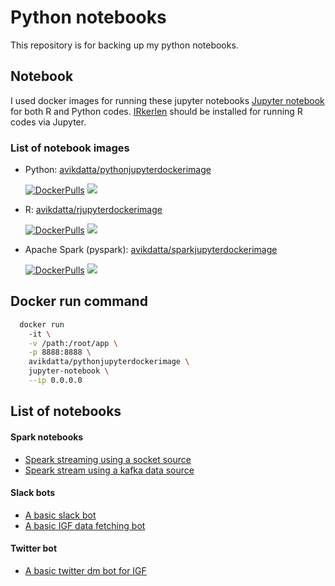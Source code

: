 # Python notebooks
This repository is for backing up my python notebooks.

## Notebook
I used docker images for running these jupyter notebooks [Jupyter notebook](http://jupyter.org/) for both R and Python codes. [IRkerlen](https://github.com/IRkernel/IRkernel) should be installed for running R codes via Jupyter. 

 

### List of notebook images
* Python: [avikdatta/pythonjupyterdockerimage](https://hub.docker.com/r/avikdatta/pythonjupyterdockerimage/) 

    [![DockerPulls](https://img.shields.io/docker/pulls/avikdatta/pythonjupyterdockerimage.svg)](https://registry.hub.docker.com/u/avikdatta/pythonjupyterdockerimage/) [![](https://images.microbadger.com/badges/image/avikdatta/pythonjupyterdockerimage.svg)](https://microbadger.com/images/avikdatta/pythonjupyterdockerimage)

* R: [avikdatta/rjupyterdockerimage](https://hub.docker.com/r/avikdatta/rjupyterdockerimage/) 

    [![DockerPulls](https://img.shields.io/docker/pulls/avikdatta/rjupyterdockerimage.svg)](https://registry.hub.docker.com/u/avikdatta/rjupyterdockerimage/) [![](https://images.microbadger.com/badges/image/avikdatta/rjupyterdockerimage.svg)](https://microbadger.com/images/avikdatta/rjupyterdockerimage)

* Apache Spark (pyspark): [avikdatta/sparkjupyterdockerimage](https://hub.docker.com/r/avikdatta/sparkjupyterdockerimage/)

    [![DockerPulls](https://img.shields.io/docker/pulls/avikdatta/sparkjupyterdockerimage.svg)](https://registry.hub.docker.com/u/avikdatta/sparkjupyterdockerimage/) [![](https://images.microbadger.com/badges/image/avikdatta/sparkjupyterdockerimage.svg)](https://microbadger.com/images/avikdatta/sparkjupyterdockerimage)

## Docker run command
```bash
  docker run 
    -it \
    -v /path:/root/app \
    -p 8888:8888 \
    avikdatta/pythonjupyterdockerimage \
    jupyter-notebook \
    --ip 0.0.0.0  
```
## List of notebooks

#### Spark notebooks
* [Speark streaming using a socket source](spark/spark_streaming/spark_streaming_socket.ipynb)
* [Speark stream using a kafka data source](spark/spark_streaming/spark_streaming_kafka.ipynb)

#### Slack bots
* [A basic slack bot](bot/slack/slack_bot_test1_20170714.ipynb)
* [A basic IGF data fetching bot](bot/slack/slack_bot_test2_20180206.ipynb)

#### Twitter bot
* [A basic twitter dm bot for IGF](bot/twitter_bot/basic_igf_tweet_dm_bot.ipynb)

